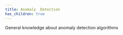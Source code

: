 ```yaml
---
title: Anomaly  Detection
has_children: true
---
```



General knowledge about anomaly detection algorithms